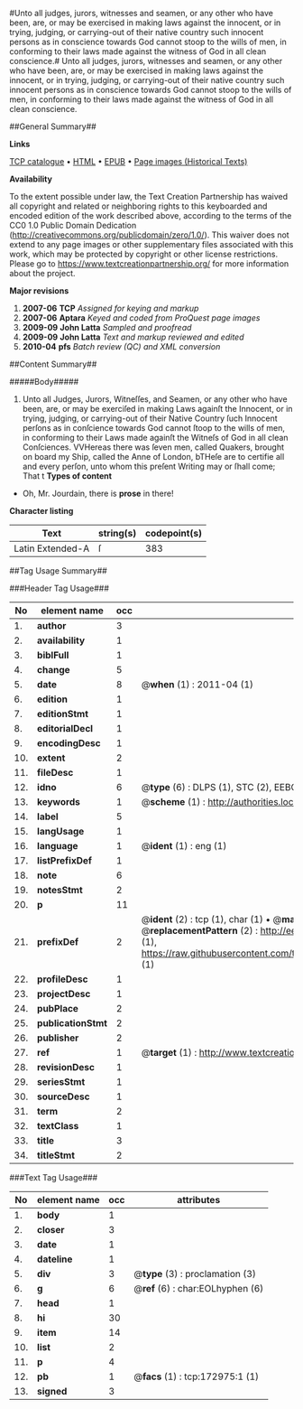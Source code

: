 #Unto all judges, jurors, witnesses and seamen, or any other who have been, are, or may be exercised in making laws against the innocent, or in trying, judging, or carrying-out of their native country such innocent persons as in conscience towards God cannot stoop to the wills of men, in conforming to their laws made against the witness of God in all clean conscience.#
Unto all judges, jurors, witnesses and seamen, or any other who have been, are, or may be exercised in making laws against the innocent, or in trying, judging, or carrying-out of their native country such innocent persons as in conscience towards God cannot stoop to the wills of men, in conforming to their laws made against the witness of God in all clean conscience.

##General Summary##

**Links**

[TCP catalogue](http://www.ota.ox.ac.uk/tcp/)  • 
[HTML](http://tei.it.ox.ac.uk/tcp/Texts-HTML/free/A95/A95813.html)  • 
[EPUB](http://tei.it.ox.ac.uk/tcp/Texts-EPUB/free/A95/A95813.epub) • 
[Page images (Historical Texts)](https://historicaltexts.jisc.ac.uk/eebo-47683517e)

**Availability**

To the extent possible under law, the Text Creation Partnership has waived all copyright and related or neighboring rights to this keyboarded and encoded edition of the work described above, according to the terms of the CC0 1.0 Public Domain Dedication (http://creativecommons.org/publicdomain/zero/1.0/). This waiver does not extend to any page images or other supplementary files associated with this work, which may be protected by copyright or other license restrictions. Please go to https://www.textcreationpartnership.org/ for more information about the project.

**Major revisions**

1. __2007-06__ __TCP__ *Assigned for keying and markup*
1. __2007-06__ __Aptara__ *Keyed and coded from ProQuest page images*
1. __2009-09__ __John Latta__ *Sampled and proofread*
1. __2009-09__ __John Latta__ *Text and markup reviewed and edited*
1. __2010-04__ __pfs__ *Batch review (QC) and XML conversion*

##Content Summary##

#####Body#####

1. Unto all Judges, Jurors, Witneſſes, and Seamen, or any other who have been, are,
or may be exerciſed in making Laws againſt the Innocent, or in trying, judging, or carrying-out of their Native
Country ſuch Innocent perſons as in conſcience towards God cannot ſtoop to the wills of men, in conforming to their
Laws made againſt the Witneſs of God in all clean Conſciences.
VVHereas there was ſeven men, called Quakers, brought on board my Ship, called the Anne of London,
bTHeſe are to certifie all and every perſon, unto whom this preſent Writing may or ſhall come; That
t
**Types of content**

  * Oh, Mr. Jourdain, there is **prose** in there!

**Character listing**


|Text|string(s)|codepoint(s)|
|---|---|---|
|Latin Extended-A|ſ|383|

##Tag Usage Summary##

###Header Tag Usage###

|No|element name|occ|attributes|
|---|---|---|---|
|1.|__author__|3||
|2.|__availability__|1||
|3.|__biblFull__|1||
|4.|__change__|5||
|5.|__date__|8| @__when__ (1) : 2011-04 (1)|
|6.|__edition__|1||
|7.|__editionStmt__|1||
|8.|__editorialDecl__|1||
|9.|__encodingDesc__|1||
|10.|__extent__|2||
|11.|__fileDesc__|1||
|12.|__idno__|6| @__type__ (6) : DLPS (1), STC (2), EEBO-CITATION (1), OCLC (1), VID (1)|
|13.|__keywords__|1| @__scheme__ (1) : http://authorities.loc.gov/ (1)|
|14.|__label__|5||
|15.|__langUsage__|1||
|16.|__language__|1| @__ident__ (1) : eng (1)|
|17.|__listPrefixDef__|1||
|18.|__note__|6||
|19.|__notesStmt__|2||
|20.|__p__|11||
|21.|__prefixDef__|2| @__ident__ (2) : tcp (1), char (1)  •  @__matchPattern__ (2) : ([0-9\-]+):([0-9IVX]+) (1), (.+) (1)  •  @__replacementPattern__ (2) : http://eebo.chadwyck.com/downloadtiff?vid=$1&page=$2 (1), https://raw.githubusercontent.com/textcreationpartnership/Texts/master/tcpchars.xml#$1 (1)|
|22.|__profileDesc__|1||
|23.|__projectDesc__|1||
|24.|__pubPlace__|2||
|25.|__publicationStmt__|2||
|26.|__publisher__|2||
|27.|__ref__|1| @__target__ (1) : http://www.textcreationpartnership.org/docs/. (1)|
|28.|__revisionDesc__|1||
|29.|__seriesStmt__|1||
|30.|__sourceDesc__|1||
|31.|__term__|2||
|32.|__textClass__|1||
|33.|__title__|3||
|34.|__titleStmt__|2||


###Text Tag Usage###

|No|element name|occ|attributes|
|---|---|---|---|
|1.|__body__|1||
|2.|__closer__|3||
|3.|__date__|1||
|4.|__dateline__|1||
|5.|__div__|3| @__type__ (3) : proclamation (3)|
|6.|__g__|6| @__ref__ (6) : char:EOLhyphen (6)|
|7.|__head__|1||
|8.|__hi__|30||
|9.|__item__|14||
|10.|__list__|2||
|11.|__p__|4||
|12.|__pb__|1| @__facs__ (1) : tcp:172975:1 (1)|
|13.|__signed__|3||
